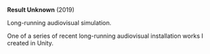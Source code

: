 **Result Unknown** (2019)

Long-running audiovisual simulation.

One of a series of recent long-running audiovisual installation works I created in Unity.
